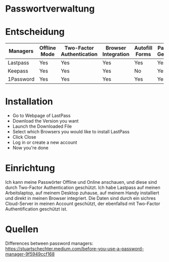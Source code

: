 # Passwortverwaltung

# Entscheidung

|Managers|Offline Mode|Two-Factor Authentication|Browser Integration|Autofill Forms|Password Generator|Security Alert|Portable Application|Mobile Application|Import Passwords|Export Passwords|
|-|-|-|-|-|-|-|-|-|-|-|
|Lastpass|Yes|Yes|Yes|Yes|Yes|Yes|Yes|Yes|Yes|Yes|Yes|
|Keepass|Yes|Yes|Yes|No|Yes|No|Yes|Yes|Yes|Yes|Yes|
|1Password|Yes|Yes|Yes|Yes|Yes|Yes|No|Yes|Yes|Yes|

# Installation

- Go to Webpage of LastPass
- Download the Version you want
- Launch the Downloaded File
- Select which Browsers you would like to install LastPass
- Click Close
- Log in or create a new account
- Now you're done

# Einrichtung
Ich kann meine Passwörter Offline und Online anschauen, und diese sind durch Two-Factor Authentication geschützt. Ich habe Lastpass auf meinen Arbeitslaptop, auf meinem Desktop zuhause, auf meinem Handy installiert und direkt in meinen Browser integriert. Die Daten sind durch ein sichres Cloud-Server in meinen Account geschützt, der ebenfallsd mit Two-Factor Authentification geschützt ist.

# Quellen

Differences between password managers: https://stuartschechter.medium.com/before-you-use-a-password-manager-9f5949ccf168
